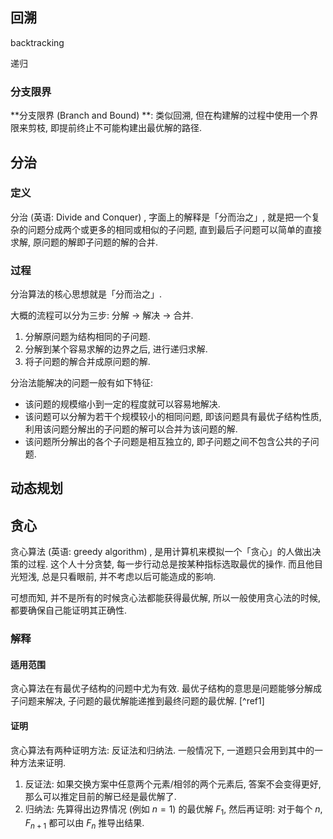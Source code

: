 ## 回溯

backtracking 

递归 

### 分支限界

**分支限界 (Branch and Bound) **: 类似回溯, 但在构建解的过程中使用一个界限来剪枝, 即提前终止不可能构建出最优解的路径. 

## 分治

### 定义

分治 (英语: Divide and Conquer) , 字面上的解释是「分而治之」, 就是把一个复杂的问题分成两个或更多的相同或相似的子问题, 直到最后子问题可以简单的直接求解, 原问题的解即子问题的解的合并. 

### 过程

分治算法的核心思想就是「分而治之」. 

大概的流程可以分为三步: 分解 -> 解决 -> 合并. 

1.  分解原问题为结构相同的子问题. 
2.  分解到某个容易求解的边界之后, 进行递归求解. 
3.  将子问题的解合并成原问题的解. 

分治法能解决的问题一般有如下特征: 

-   该问题的规模缩小到一定的程度就可以容易地解决. 
-   该问题可以分解为若干个规模较小的相同问题, 即该问题具有最优子结构性质, 利用该问题分解出的子问题的解可以合并为该问题的解. 
-   该问题所分解出的各个子问题是相互独立的, 即子问题之间不包含公共的子问题. 

## 动态规划


## 贪心

贪心算法 (英语: greedy algorithm) , 是用计算机来模拟一个「贪心」的人做出决策的过程. 这个人十分贪婪, 每一步行动总是按某种指标选取最优的操作. 而且他目光短浅, 总是只看眼前, 并不考虑以后可能造成的影响. 

可想而知, 并不是所有的时候贪心法都能获得最优解, 所以一般使用贪心法的时候, 都要确保自己能证明其正确性. 

### 解释

#### 适用范围

贪心算法在有最优子结构的问题中尤为有效. 最优子结构的意思是问题能够分解成子问题来解决, 子问题的最优解能递推到最终问题的最优解. [^ref1]

#### 证明

贪心算法有两种证明方法: 反证法和归纳法. 一般情况下, 一道题只会用到其中的一种方法来证明. 

1.  反证法: 如果交换方案中任意两个元素/相邻的两个元素后, 答案不会变得更好, 那么可以推定目前的解已经是最优解了. 
2.  归纳法: 先算得出边界情况 (例如 $n = 1$) 的最优解 $F_1$, 然后再证明: 对于每个 $n$, $F_{n+1}$ 都可以由 $F_{n}$ 推导出结果. 